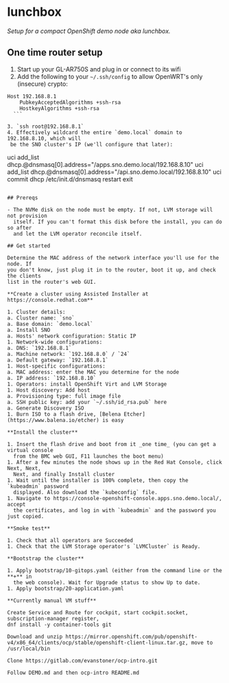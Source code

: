 # lunchbox

_Setup for a compact OpenShift demo node aka lunchbox._

## One time router setup

1. Start up your GL-AR750S and plug in or connect to its wifi
2. Add the following to your `~/.ssh/config` to allow OpenWRT's only (insecure) crypto:

  ```
  Host 192.168.8.1
      PubkeyAcceptedAlgorithms +ssh-rsa
      HostkeyAlgorithms +ssh-rsa
    ```

3. `ssh root@192.168.8.1`
4. Effectively wildcard the entire `demo.local` domain to 192.168.8.10, which will
   be the SNO cluster's IP (we'll configure that later):

  ```
  uci add_list dhcp.@dnsmasq[0].address="/apps.sno.demo.local/192.168.8.10"
  uci add_list dhcp.@dnsmasq[0].address="/api.sno.demo.local/192.168.8.10"
  uci commit dhcp
  /etc/init.d/dnsmasq restart
  exit
  ```

## Prereqs

- The NVMe disk on the node must be empty. If not, LVM storage will not provision
    itself. If you can't format this disk before the install, you can do so after
    and let the LVM operator reconcile itself.

## Get started

Determine the MAC address of the network interface you'll use for the node. If
you don't know, just plug it in to the router, boot it up, and check the clients
list in the router's web GUI.

**Create a cluster using Assisted Installer at https://console.redhat.com**

1. Cluster details:
  a. Cluster name: `sno`
  a. Base domain: `demo.local`
  a. Install SNO
  a. Hosts' network configuration: Static IP
1. Network-wide configurations:
  a. DNS: `192.168.8.1`
  a. Machine network: `192.168.8.0` / `24`
  a. Default gateway: `192.168.8.1`
1. Host-specific configurations:
  a. MAC address: enter the MAC you determine for the node
  a. IP address: `192.168.8.10`
1. Operators: install OpenShift Virt and LVM Storage
1. Host discovery: Add host
  a. Provisioning type: full image file
  a. SSH public key: add your `~/.ssh/id_rsa.pub` here
  a. Generate Discovery ISO
1. Burn ISO to a flash drive, [Belena Etcher](https://www.balena.io/etcher) is easy

**Install the cluster**

1. Insert the flash drive and boot from it _one time_ (you can get a virtual console
    from the BMC web GUI, F11 launches the boot menu)
1. After a few minutes the node shows up in the Red Hat Console, click Next, Next,
    Next, and finally Install cluster
1. Wait until the installer is 100% complete, then copy the `kubeadmin` password
    displayed. Also download the `kubeconfig` file.
1. Navigate to https://console-openshift-console.apps.sno.demo.local/, accept
    the certificates, and log in with `kubeadmin` and the password you just copied.

**Smoke test**

1. Check that all operators are Succeeded
1. Check that the LVM Storage operator's `LVMCluster` is Ready.

**Bootstrap the cluster**

1. Apply bootstrap/10-gitops.yaml (either from the command line or the **+** in
    the web console). Wait for Upgrade status to show Up to date.
1. Apply bootstrap/20-application.yaml

**Currently manual VM stuff**

Create Service and Route for cockpit, start cockpit.socket, subscription-manager register,
dnf install -y container-tools git

Download and unzip https://mirror.openshift.com/pub/openshift-v4/x86_64/clients/ocp/stable/openshift-client-linux.tar.gz, move to /usr/local/bin

Clone https://gitlab.com/evanstoner/ocp-intro.git

Follow DEMO.md and then ocp-intro README.md
